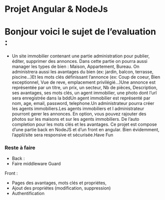 # Projet Angular & NodeJs
# Bonjour voici le sujet de l’evaluation :
- Un site immobilier contenant une partie administration pour publier, éditer, supprimer des annonces.
Dans cette partie on pourra aussi manager les types de bien : Maison, Appartement, Bureau. On administrera aussi les avantages du bien (ex: jardin, balcon, terrasse, piscine...)Et les mots clés définissant l’annonce (ex: Coup de coeur, Bien exceptionnel, Vue de reve, emplacement privilégié...)Une annonce est représentée par un titre, un prix, un secteur, Nb de pièces, Description, ses avantages, ses mots clés, un agent immobilier, une photo dont l’url sera enregistrée dans la bddUn agent immobilier est représenté par nom, age, email, password, telephone.Un administrateur pourra créer les agents immobiliers.Les agents immobiliers et l administrateur pourront gerer les annonces. En option, vous pouvez rajouter des photos sur les maisons et sur les agents immobiliers. De l’auto completion pour les mots clés et les avantages. Ce projet est compose d’une partie back en NodeJS et d’un front en angular. Bien évidemment, l’appli/site sera responsive et sécurisée.Have Fun

### Reste à faire
- Back : 
 - Faire middleware Guard

 Front :  
 - Pages des avantages, mots clés et propriétes,
 - Ajout des propriétes (modification, suppression)
 - Authentification